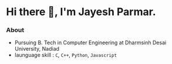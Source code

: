 # Hi there 👋, I'm Jayesh Parmar.

### About
- Pursuing B. Tech in Computer Engineering at Dharmsinh Desai University, Nadiad
- launguage skill : `C`, `C++`, `Python`, `Javascript`
